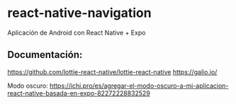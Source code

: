 # react-native-navigation
Aplicación de Android con React Native + Expo

## Documentación:
https://github.com/lottie-react-native/lottie-react-native
https://galio.io/

Modo oscuro:
https://ichi.pro/es/agregar-el-modo-oscuro-a-mi-aplicacion-react-native-basada-en-expo-82272228832529

